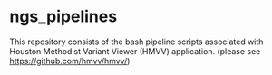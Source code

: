 # ngs_pipelines

This repository consists of the bash pipeline scripts associated with Houston Methodist Variant Viewer (HMVV) application. (please see https://github.com/hmvv/hmvv/) 
